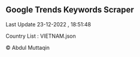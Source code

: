 

## Google Trends Keywords Scraper 
 
Last Update 23-12-2022 , 18:51:48

Country List :
VIETNAM.json



© Abdul Muttaqin 
